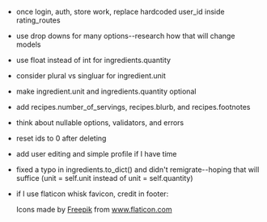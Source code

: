 - once login, auth, store work, replace hardcoded user_id inside rating_routes


- use drop downs for many options--research how that will change models
- use float instead of int for ingredients.quantity
- consider plural vs singluar for ingredient.unit
- make ingredient.unit and ingredients.quantity optional
- add recipes.number_of_servings, recipes.blurb, and recipes.footnotes
- think about nullable options, validators, and errors
- reset ids to 0 after deleting
- add user editing and simple profile if I have time
- fixed a typo in ingredients.to_dict() and didn't remigrate--hoping that will suffice (unit = self.unit instead of unit = self.quantity)
- if I use flaticon whisk favicon, credit in footer:
    <div>Icons made by <a href="https://www.flaticon.com/authors/freepik" title="Freepik">Freepik</a> from <a href="https://www.flaticon.com/" title="Flaticon">www.flaticon.com</a></div>
